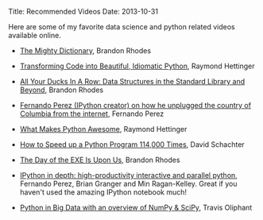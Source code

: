 Title: Recommended Videos
Date: 2013-10-31

Here are some of my favorite data science and python related videos available online.

* [The Mighty Dictionary](http://pyvideo.org/video/276/the-mighty-dictionary-55), Brandon Rhodes

* [Transforming Code into Beautiful, Idiomatic Python](http://pyvideo.org/video/1780/transforming-code-into-beautiful-idiomatic-pytho), Raymond Hettinger

* [All Your Ducks In A Row: Data Structures in the Standard Library and Beyond](http://pyvideo.org/video/2571/all-your-ducks-in-a-row-data-structures-in-the-s), Brandon Rhodes

* [Fernando Perez (IPython creator) on how he unplugged the country of Columbia from the internet](http://www.youtube.com/watch?feature=player_detailpage&v=1j_HxD4iLn8#t=679), Fernando Perez

* [What Makes Python Awesome](http://pyvideo.org/video/1669/keynote-3), Raymond Hettinger

* [How to Speed up a Python Program 114,000 Times](http://www.youtube.com/watch?v=e08kOj2kISU), David Schachter

* [The Day of the EXE Is Upon Us](http://pyvideo.org/video/2636/the-day-of-the-exe-is-upon-us), Brandon Rhodes

* [IPython in depth: high-productivity interactive and parallel python](http://ipython.org/videos.html#ipython-in-depth-high-productivity-interactive-and-parallel-python), Fernando Perez, Brian Granger and Min Ragan-Kelley. Great if you haven't used the amazing IPython notebook much!

* [Python in Big Data with an overview of NumPy & SciPy](http://pyvideo.org/video/960/python-in-big-data-with-an-overview-of-numpy-sc), Travis Oliphant